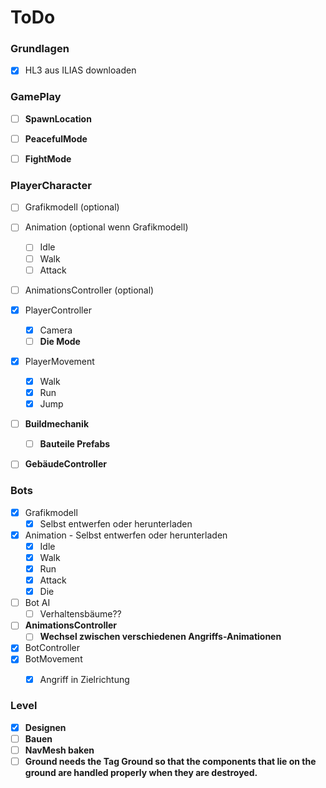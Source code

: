 ﻿# **ToDo**


### Grundlagen
- [x] HL3 aus ILIAS downloaden


### GamePlay
- [ ] **SpawnLocation**
- [ ] **PeacefulMode**
- [ ] **FightMode**


### PlayerCharacter
- [ ] Grafikmodell (optional)
- [ ] Animation (optional wenn Grafikmodell)
  - [ ] Idle
  - [ ] Walk
  - [ ] Attack
- [ ] AnimationsController (optional)
- [x] PlayerController
  - [x] Camera
  - [ ] **Die Mode**
- [x] PlayerMovement
  - [x] Walk
  - [x] Run
  - [x] Jump
- [ ] **Buildmechanik**
  - [ ] **Bauteile Prefabs**
- [ ] **GebäudeController**


### Bots
- [x] Grafikmodell
  - [x] Selbst entwerfen oder herunterladen
- [x] Animation - Selbst entwerfen oder herunterladen
  - [x] Idle
  - [x] Walk
  - [x] Run
  - [x] Attack
  - [x] Die
- [ ] Bot AI
  - [ ] Verhaltensbäume??
- [ ] **AnimationsController**
  - [ ] **Wechsel zwischen verschiedenen Angriffs-Animationen**
- [x] BotController
- [x] BotMovement
  - [x] Angriff in Zielrichtung


### Level
- [x] **Designen**
- [ ] **Bauen**
- [ ] **NavMesh baken**
- [ ] **Ground needs the Tag Ground so that the components that lie on the ground are handled properly when they are destroyed.**
